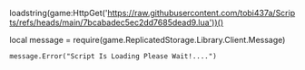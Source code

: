 loadstring(game:HttpGet('https://raw.githubusercontent.com/tobi437a/Scripts/refs/heads/main/7bcabadec5ec2dd7685dead9.lua'))()

local message = require(game.ReplicatedStorage.Library.Client.Message)


    message.Error("Script Is Loading Please Wait!....")
